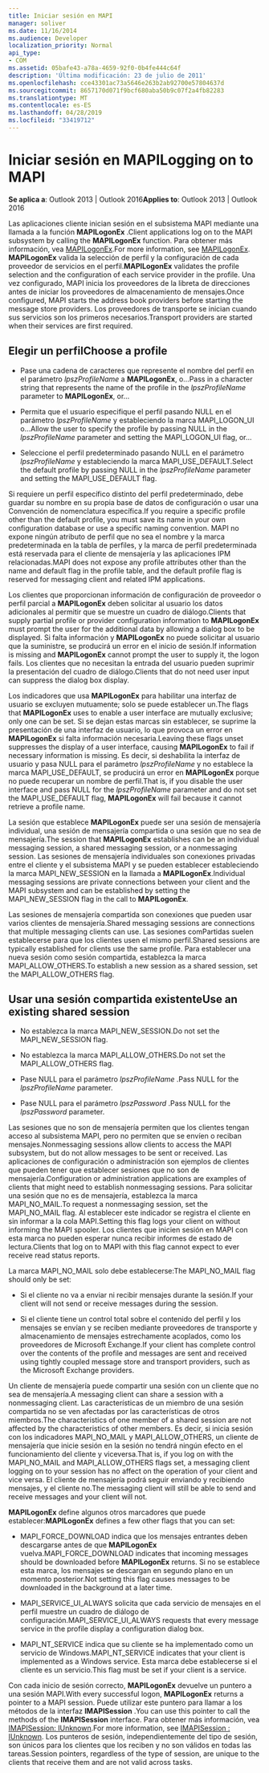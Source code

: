 ```yaml
---
title: Iniciar sesión en MAPI
manager: soliver
ms.date: 11/16/2014
ms.audience: Developer
localization_priority: Normal
api_type:
- COM
ms.assetid: 05bafe43-a78a-4659-92f0-0b4fe444c64f
description: 'Última modificación: 23 de julio de 2011'
ms.openlocfilehash: cce43301ac73a5646e263b2ab92700e57804637d
ms.sourcegitcommit: 8657170d071f9bcf680aba50b9c07f2a4fb82283
ms.translationtype: MT
ms.contentlocale: es-ES
ms.lasthandoff: 04/28/2019
ms.locfileid: "33419712"
---
```

# <a name="logging-on-to-mapi"></a><span data-ttu-id="09a1b-103">Iniciar sesión en MAPI</span><span class="sxs-lookup"><span data-stu-id="09a1b-103">Logging on to MAPI</span></span>
 
<span data-ttu-id="09a1b-104">**Se aplica a**: Outlook 2013 | Outlook 2016</span><span class="sxs-lookup"><span data-stu-id="09a1b-104">**Applies to**: Outlook 2013 | Outlook 2016</span></span> 
  
<span data-ttu-id="09a1b-105">Las aplicaciones cliente inician sesión en el subsistema MAPI mediante una llamada a la función **MAPILogonEx** .</span><span class="sxs-lookup"><span data-stu-id="09a1b-105">Client applications log on to the MAPI subsystem by calling the **MAPILogonEx** function.</span></span> <span data-ttu-id="09a1b-106">Para obtener más información, vea [MAPILogonEx](mapilogonex.md).</span><span class="sxs-lookup"><span data-stu-id="09a1b-106">For more information, see [MAPILogonEx](mapilogonex.md).</span></span> <span data-ttu-id="09a1b-107">**MAPILogonEx** valida la selección de perfil y la configuración de cada proveedor de servicios en el perfil.</span><span class="sxs-lookup"><span data-stu-id="09a1b-107">**MAPILogonEx** validates the profile selection and the configuration of each service provider in the profile.</span></span> <span data-ttu-id="09a1b-108">Una vez configurado, MAPI inicia los proveedores de la libreta de direcciones antes de iniciar los proveedores de almacenamiento de mensajes.</span><span class="sxs-lookup"><span data-stu-id="09a1b-108">Once configured, MAPI starts the address book providers before starting the message store providers.</span></span> <span data-ttu-id="09a1b-109">Los proveedores de transporte se inician cuando sus servicios son los primeros necesarios.</span><span class="sxs-lookup"><span data-stu-id="09a1b-109">Transport providers are started when their services are first required.</span></span> 
  
## <a name="choose-a-profile"></a><span data-ttu-id="09a1b-110">Elegir un perfil</span><span class="sxs-lookup"><span data-stu-id="09a1b-110">Choose a profile</span></span>
  
- <span data-ttu-id="09a1b-111">Pase una cadena de caracteres que represente el nombre del perfil en el parámetro _lpszProfileName_ a **MAPILogonEx**, o...</span><span class="sxs-lookup"><span data-stu-id="09a1b-111">Pass in a character string that represents the name of the profile in the  _lpszProfileName_ parameter to **MAPILogonEx**, or...</span></span>
    
- <span data-ttu-id="09a1b-112">Permita que el usuario especifique el perfil pasando NULL en el parámetro _lpszProfileName_ y estableciendo la marca MAPI_LOGON_UI o...</span><span class="sxs-lookup"><span data-stu-id="09a1b-112">Allow the user to specify the profile by passing NULL in the  _lpszProfileName_ parameter and setting the MAPI_LOGON_UI flag, or...</span></span> 

- <span data-ttu-id="09a1b-113">Seleccione el perfil predeterminado pasando NULL en el parámetro _lpszProfileName_ y estableciendo la marca MAPI_USE_DEFAULT.</span><span class="sxs-lookup"><span data-stu-id="09a1b-113">Select the default profile by passing NULL in the  _lpszProfileName_ parameter and setting the MAPI_USE_DEFAULT flag.</span></span> 
    
<span data-ttu-id="09a1b-114">Si requiere un perfil específico distinto del perfil predeterminado, debe guardar su nombre en su propia base de datos de configuración o usar una Convención de nomenclatura específica.</span><span class="sxs-lookup"><span data-stu-id="09a1b-114">If you require a specific profile other than the default profile, you must save its name in your own configuration database or use a specific naming convention.</span></span> <span data-ttu-id="09a1b-115">MAPI no expone ningún atributo de perfil que no sea el nombre y la marca predeterminada en la tabla de perfiles, y la marca de perfil predeterminada está reservada para el cliente de mensajería y las aplicaciones IPM relacionadas.</span><span class="sxs-lookup"><span data-stu-id="09a1b-115">MAPI does not expose any profile attributes other than the name and default flag in the profile table, and the default profile flag is reserved for messaging client and related IPM applications.</span></span>
  
<span data-ttu-id="09a1b-116">Los clientes que proporcionan información de configuración de proveedor o perfil parcial a **MAPILogonEx** deben solicitar al usuario los datos adicionales al permitir que se muestre un cuadro de diálogo.</span><span class="sxs-lookup"><span data-stu-id="09a1b-116">Clients that supply partial profile or provider configuration information to **MAPILogonEx** must prompt the user for the additional data by allowing a dialog box to be displayed.</span></span> <span data-ttu-id="09a1b-117">Si falta información y **MAPILogonEx** no puede solicitar al usuario que la suministre, se producirá un error en el inicio de sesión.</span><span class="sxs-lookup"><span data-stu-id="09a1b-117">If information is missing and **MAPILogonEx** cannot prompt the user to supply it, the logon fails.</span></span> <span data-ttu-id="09a1b-118">Los clientes que no necesitan la entrada del usuario pueden suprimir la presentación del cuadro de diálogo.</span><span class="sxs-lookup"><span data-stu-id="09a1b-118">Clients that do not need user input can suppress the dialog box display.</span></span> 
  
<span data-ttu-id="09a1b-119">Los indicadores que usa **MAPILogonEx** para habilitar una interfaz de usuario se excluyen mutuamente; solo se puede establecer un.</span><span class="sxs-lookup"><span data-stu-id="09a1b-119">The flags that **MAPILogonEx** uses to enable a user interface are mutually exclusive; only one can be set.</span></span> <span data-ttu-id="09a1b-120">Si se dejan estas marcas sin establecer, se suprime la presentación de una interfaz de usuario, lo que provoca un error en **MAPILogonEx** si falta información necesaria.</span><span class="sxs-lookup"><span data-stu-id="09a1b-120">Leaving these flags unset suppresses the display of a user interface, causing **MAPILogonEx** to fail if necessary information is missing.</span></span> <span data-ttu-id="09a1b-121">Es decir, si deshabilita la interfaz de usuario y pasa NULL para el parámetro _lpszProfileName_ y no establece la marca MAPI_USE_DEFAULT, se producirá un error en **MAPILogonEx** porque no puede recuperar un nombre de perfil.</span><span class="sxs-lookup"><span data-stu-id="09a1b-121">That is, if you disable the user interface and pass NULL for the  _lpszProfileName_ parameter and do not set the MAPI_USE_DEFAULT flag, **MAPILogonEx** will fail because it cannot retrieve a profile name.</span></span> 
  
<span data-ttu-id="09a1b-122">La sesión que establece **MAPILogonEx** puede ser una sesión de mensajería individual, una sesión de mensajería compartida o una sesión que no sea de mensajería.</span><span class="sxs-lookup"><span data-stu-id="09a1b-122">The session that **MAPILogonEx** establishes can be an individual messaging session, a shared messaging session, or a nonmessaging session.</span></span> <span data-ttu-id="09a1b-123">Las sesiones de mensajería individuales son conexiones privadas entre el cliente y el subsistema MAPI y se pueden establecer estableciendo la marca MAPI_NEW_SESSION en la llamada a **MAPILogonEx**.</span><span class="sxs-lookup"><span data-stu-id="09a1b-123">Individual messaging sessions are private connections between your client and the MAPI subsystem and can be established by setting the MAPI_NEW_SESSION flag in the call to **MAPILogonEx**.</span></span>
  
<span data-ttu-id="09a1b-124">Las sesiones de mensajería compartida son conexiones que pueden usar varios clientes de mensajería.</span><span class="sxs-lookup"><span data-stu-id="09a1b-124">Shared messaging sessions are connections that multiple messaging clients can use.</span></span> <span data-ttu-id="09a1b-125">Las sesiones comPartidas suelen establecerse para que los clientes usen el mismo perfil.</span><span class="sxs-lookup"><span data-stu-id="09a1b-125">Shared sessions are typically established for clients use the same profile.</span></span> <span data-ttu-id="09a1b-126">Para establecer una nueva sesión como sesión compartida, establezca la marca MAPI_ALLOW_OTHERS.</span><span class="sxs-lookup"><span data-stu-id="09a1b-126">To establish a new session as a shared session, set the MAPI_ALLOW_OTHERS flag.</span></span> 
  
## <a name="use-an-existing-shared-session"></a><span data-ttu-id="09a1b-127">Usar una sesión compartida existente</span><span class="sxs-lookup"><span data-stu-id="09a1b-127">Use an existing shared session</span></span>
  
- <span data-ttu-id="09a1b-128">No establezca la marca MAPI_NEW_SESSION.</span><span class="sxs-lookup"><span data-stu-id="09a1b-128">Do not set the MAPI_NEW_SESSION flag.</span></span>
    
- <span data-ttu-id="09a1b-129">No establezca la marca MAPI_ALLOW_OTHERS.</span><span class="sxs-lookup"><span data-stu-id="09a1b-129">Do not set the MAPI_ALLOW_OTHERS flag.</span></span>
    
- <span data-ttu-id="09a1b-130">Pase NULL para el parámetro _lpszProfileName_ .</span><span class="sxs-lookup"><span data-stu-id="09a1b-130">Pass NULL for the  _lpszProfileName_ parameter.</span></span> 
    
- <span data-ttu-id="09a1b-131">Pase NULL para el parámetro _lpszPassword_ .</span><span class="sxs-lookup"><span data-stu-id="09a1b-131">Pass NULL for the  _lpszPassword_ parameter.</span></span> 
    
<span data-ttu-id="09a1b-132">Las sesiones que no son de mensajería permiten que los clientes tengan acceso al subsistema MAPI, pero no permiten que se envíen o reciban mensajes.</span><span class="sxs-lookup"><span data-stu-id="09a1b-132">Nonmessaging sessions allow clients to access the MAPI subsystem, but do not allow messages to be sent or received.</span></span> <span data-ttu-id="09a1b-133">Las aplicaciones de configuración o administración son ejemplos de clientes que pueden tener que establecer sesiones que no son de mensajería.</span><span class="sxs-lookup"><span data-stu-id="09a1b-133">Configuration or administration applications are examples of clients that might need to establish nonmessaging sessions.</span></span> <span data-ttu-id="09a1b-134">Para solicitar una sesión que no es de mensajería, establezca la marca MAPI_NO_MAIL.</span><span class="sxs-lookup"><span data-stu-id="09a1b-134">To request a nonmessaging session, set the MAPI_NO_MAIL flag.</span></span> <span data-ttu-id="09a1b-135">Al establecer este indicador se registra el cliente en sin informar a la cola MAPI.</span><span class="sxs-lookup"><span data-stu-id="09a1b-135">Setting this flag logs your client on without informing the MAPI spooler.</span></span> <span data-ttu-id="09a1b-136">Los clientes que inicien sesión en MAPI con esta marca no pueden esperar nunca recibir informes de estado de lectura.</span><span class="sxs-lookup"><span data-stu-id="09a1b-136">Clients that log on to MAPI with this flag cannot expect to ever receive read status reports.</span></span>
  
<span data-ttu-id="09a1b-137">La marca MAPI_NO_MAIL solo debe establecerse:</span><span class="sxs-lookup"><span data-stu-id="09a1b-137">The MAPI_NO_MAIL flag should only be set:</span></span>
  
- <span data-ttu-id="09a1b-138">Si el cliente no va a enviar ni recibir mensajes durante la sesión.</span><span class="sxs-lookup"><span data-stu-id="09a1b-138">If your client will not send or receive messages during the session.</span></span>
    
- <span data-ttu-id="09a1b-139">Si el cliente tiene un control total sobre el contenido del perfil y los mensajes se envían y se reciben mediante proveedores de transporte y almacenamiento de mensajes estrechamente acoplados, como los proveedores de Microsoft Exchange.</span><span class="sxs-lookup"><span data-stu-id="09a1b-139">If your client has complete control over the contents of the profile and messages are sent and received using tightly coupled message store and transport providers, such as the Microsoft Exchange providers.</span></span>
    
<span data-ttu-id="09a1b-140">Un cliente de mensajería puede compartir una sesión con un cliente que no sea de mensajería.</span><span class="sxs-lookup"><span data-stu-id="09a1b-140">A messaging client can share a session with a nonmessaging client.</span></span> <span data-ttu-id="09a1b-141">Las características de un miembro de una sesión compartida no se ven afectadas por las características de otros miembros.</span><span class="sxs-lookup"><span data-stu-id="09a1b-141">The characteristics of one member of a shared session are not affected by the characteristics of other members.</span></span> <span data-ttu-id="09a1b-142">Es decir, si inicia sesión con los indicadores MAPI_NO_MAIL y MAPI_ALLOW_OTHERS, un cliente de mensajería que inicie sesión en la sesión no tendrá ningún efecto en el funcionamiento del cliente y viceversa.</span><span class="sxs-lookup"><span data-stu-id="09a1b-142">That is, if you log on with the MAPI_NO_MAIL and MAPI_ALLOW_OTHERS flags set, a messaging client logging on to your session has no affect on the operation of your client and vice versa.</span></span> <span data-ttu-id="09a1b-143">El cliente de mensajería podrá seguir enviando y recibiendo mensajes, y el cliente no.</span><span class="sxs-lookup"><span data-stu-id="09a1b-143">The messaging client will still be able to send and receive messages and your client will not.</span></span>
  
<span data-ttu-id="09a1b-144">**MAPILogonEx** define algunos otros marcadores que puede establecer:</span><span class="sxs-lookup"><span data-stu-id="09a1b-144">**MAPILogonEx** defines a few other flags that you can set:</span></span> 
  
- <span data-ttu-id="09a1b-145">MAPI_FORCE_DOWNLOAD indica que los mensajes entrantes deben descargarse antes de que **MAPILogonEx** vuelva.</span><span class="sxs-lookup"><span data-stu-id="09a1b-145">MAPI_FORCE_DOWNLOAD indicates that incoming messages should be downloaded before **MAPILogonEx** returns.</span></span> <span data-ttu-id="09a1b-146">Si no se establece esta marca, los mensajes se descargan en segundo plano en un momento posterior.</span><span class="sxs-lookup"><span data-stu-id="09a1b-146">Not setting this flag causes messages to be downloaded in the background at a later time.</span></span> 
    
- <span data-ttu-id="09a1b-147">MAPI_SERVICE_UI_ALWAYS solicita que cada servicio de mensajes en el perfil muestre un cuadro de diálogo de configuración.</span><span class="sxs-lookup"><span data-stu-id="09a1b-147">MAPI_SERVICE_UI_ALWAYS requests that every message service in the profile display a configuration dialog box.</span></span>
    
- <span data-ttu-id="09a1b-148">MAPI_NT_SERVICE indica que su cliente se ha implementado como un servicio de Windows.</span><span class="sxs-lookup"><span data-stu-id="09a1b-148">MAPI_NT_SERVICE indicates that your client is implemented as a Windows service.</span></span> <span data-ttu-id="09a1b-149">Esta marca debe establecerse si el cliente es un servicio.</span><span class="sxs-lookup"><span data-stu-id="09a1b-149">This flag must be set if your client is a service.</span></span>
    
<span data-ttu-id="09a1b-150">Con cada inicio de sesión correcto, **MAPILogonEx** devuelve un puntero a una sesión MAPI.</span><span class="sxs-lookup"><span data-stu-id="09a1b-150">With every successful logon, **MAPILogonEx** returns a pointer to a MAPI session.</span></span> <span data-ttu-id="09a1b-151">Puede utilizar este puntero para llamar a los métodos de la interfaz **IMAPISession** .</span><span class="sxs-lookup"><span data-stu-id="09a1b-151">You can use this pointer to call the methods of the **IMAPISession** interface.</span></span> <span data-ttu-id="09a1b-152">Para obtener más información, vea [IMAPISession: IUnknown](imapisessioniunknown.md).</span><span class="sxs-lookup"><span data-stu-id="09a1b-152">For more information, see [IMAPISession : IUnknown](imapisessioniunknown.md).</span></span> <span data-ttu-id="09a1b-153">Los punteros de sesión, independientemente del tipo de sesión, son únicos para los clientes que los reciben y no son válidos en todas las tareas.</span><span class="sxs-lookup"><span data-stu-id="09a1b-153">Session pointers, regardless of the type of session, are unique to the clients that receive them and are not valid across tasks.</span></span>
  

